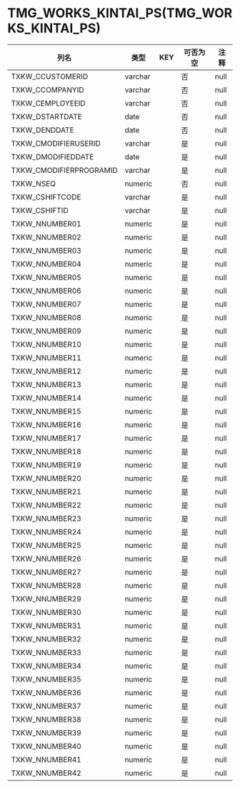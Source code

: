 # TMG_WORKS_KINTAI_PS(TMG_WORKS_KINTAI_PS)
| 列名   | 类型   | KEY  | 可否为空 | 注释   |
| ---- | ---- | ---- | ---- | ---- |
|TXKW_CCUSTOMERID|varchar||否|null|
|TXKW_CCOMPANYID|varchar||否|null|
|TXKW_CEMPLOYEEID|varchar||否|null|
|TXKW_DSTARTDATE|date||否|null|
|TXKW_DENDDATE|date||否|null|
|TXKW_CMODIFIERUSERID|varchar||是|null|
|TXKW_DMODIFIEDDATE|date||是|null|
|TXKW_CMODIFIERPROGRAMID|varchar||是|null|
|TXKW_NSEQ|numeric||否|null|
|TXKW_CSHIFTCODE|varchar||是|null|
|TXKW_CSHIFTID|varchar||是|null|
|TXKW_NNUMBER01|numeric||是|null|
|TXKW_NNUMBER02|numeric||是|null|
|TXKW_NNUMBER03|numeric||是|null|
|TXKW_NNUMBER04|numeric||是|null|
|TXKW_NNUMBER05|numeric||是|null|
|TXKW_NNUMBER06|numeric||是|null|
|TXKW_NNUMBER07|numeric||是|null|
|TXKW_NNUMBER08|numeric||是|null|
|TXKW_NNUMBER09|numeric||是|null|
|TXKW_NNUMBER10|numeric||是|null|
|TXKW_NNUMBER11|numeric||是|null|
|TXKW_NNUMBER12|numeric||是|null|
|TXKW_NNUMBER13|numeric||是|null|
|TXKW_NNUMBER14|numeric||是|null|
|TXKW_NNUMBER15|numeric||是|null|
|TXKW_NNUMBER16|numeric||是|null|
|TXKW_NNUMBER17|numeric||是|null|
|TXKW_NNUMBER18|numeric||是|null|
|TXKW_NNUMBER19|numeric||是|null|
|TXKW_NNUMBER20|numeric||是|null|
|TXKW_NNUMBER21|numeric||是|null|
|TXKW_NNUMBER22|numeric||是|null|
|TXKW_NNUMBER23|numeric||是|null|
|TXKW_NNUMBER24|numeric||是|null|
|TXKW_NNUMBER25|numeric||是|null|
|TXKW_NNUMBER26|numeric||是|null|
|TXKW_NNUMBER27|numeric||是|null|
|TXKW_NNUMBER28|numeric||是|null|
|TXKW_NNUMBER29|numeric||是|null|
|TXKW_NNUMBER30|numeric||是|null|
|TXKW_NNUMBER31|numeric||是|null|
|TXKW_NNUMBER32|numeric||是|null|
|TXKW_NNUMBER33|numeric||是|null|
|TXKW_NNUMBER34|numeric||是|null|
|TXKW_NNUMBER35|numeric||是|null|
|TXKW_NNUMBER36|numeric||是|null|
|TXKW_NNUMBER37|numeric||是|null|
|TXKW_NNUMBER38|numeric||是|null|
|TXKW_NNUMBER39|numeric||是|null|
|TXKW_NNUMBER40|numeric||是|null|
|TXKW_NNUMBER41|numeric||是|null|
|TXKW_NNUMBER42|numeric||是|null|
